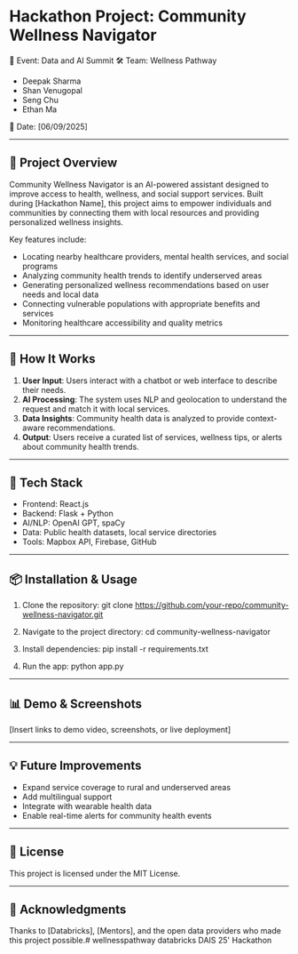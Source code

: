 
# Hackathon Project: Community Wellness Navigator



📅 Event: Data and AI Summit
🛠️ Team: Wellness Pathway
- Deepak Sharma
- Shan Venugopal
- Seng Chu
- Ethan Ma


📍 Date: [06/09/2025]

---------------------------
📌 Project Overview
---------------------------
Community Wellness Navigator is an AI-powered assistant designed to improve access to health, wellness, and social support services. Built during [Hackathon Name], this project aims to empower individuals and communities by connecting them with local resources and providing personalized wellness insights.

Key features include:
- Locating nearby healthcare providers, mental health services, and social programs
- Analyzing community health trends to identify underserved areas
- Generating personalized wellness recommendations based on user needs and local data
- Connecting vulnerable populations with appropriate benefits and services
- Monitoring healthcare accessibility and quality metrics

---------------------------
🚀 How It Works
---------------------------
1. **User Input**: Users interact with a chatbot or web interface to describe their needs.
2. **AI Processing**: The system uses NLP and geolocation to understand the request and match it with local services.
3. **Data Insights**: Community health data is analyzed to provide context-aware recommendations.
4. **Output**: Users receive a curated list of services, wellness tips, or alerts about community health trends.

---------------------------
🧰 Tech Stack
---------------------------
- Frontend: React.js
- Backend: Flask + Python
- AI/NLP: OpenAI GPT, spaCy
- Data: Public health datasets, local service directories
- Tools: Mapbox API, Firebase, GitHub

---------------------------
📦 Installation & Usage
---------------------------
1. Clone the repository:
   git clone https://github.com/your-repo/community-wellness-navigator.git

2. Navigate to the project directory:
   cd community-wellness-navigator

3. Install dependencies:
   pip install -r requirements.txt

4. Run the app:
   python app.py

---------------------------
📊 Demo & Screenshots
---------------------------
[Insert links to demo video, screenshots, or live deployment]

---------------------------
💡 Future Improvements
---------------------------
- Expand service coverage to rural and underserved areas
- Add multilingual support
- Integrate with wearable health data
- Enable real-time alerts for community health events

---------------------------
📄 License
---------------------------
This project is licensed under the MIT License.

---------------------------
🙌 Acknowledgments
---------------------------
Thanks to [Databricks], [Mentors], and the open data providers who made this project possible.# wellnesspathway
databricks DAIS 25' Hackathon
